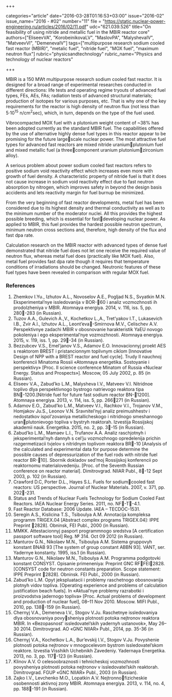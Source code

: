 +++

categories="article"
date="2016-03-28T01:16:53+03:00"
issue="2016-02"
issue_name="2016 - #02"
number="11"
file = "https://static.nuclear-power-engineering.ru/articles/2016/02/11.pdf"
udc="621.039.526"
title="On feasibility of using nitride and metallic fuel in the MBIR reactor core"
authors=["EliseevVA", "KorobeinikovaLV", "MaslovPA", "MalyshevaIV",
"MatveevVI", "DemenevaIV"]
tags=["multipurpose research sodium cooled fast reactor (MBIR)", "metalic fuel", "nitride fuel", "MOX fuel", "maximum neutron flux"]
rubric="physicsandtechnology"
rubric_name="Physics and technology of nuclear reactors"

+++

MBIR is a 150 MWt multipurpose research sodium cooled fast reactor. 
It is designed for a broad range of experimental researches conducted in different directions: life tests and operating regime tryouts of advanced fuel types, FEs, AEs, FAs; radiation tests of advanced structural materials; production of isotopes for various purposes, etc. 
That is why one of the key requirements for the reactor is high density of neutron flux (not less than 5⋅10<sup>15</sup> n/cm<sup>2</sup>sec), which, in turn, depends on the type of the fuel used.

Vibrocompacted MOX fuel with a plutonium weight content of ~38% has been adopted currently as the standard MBIR fuel. 
The capabilities offered by the use of alternative highly dense fuel types in this reactor appear to be promising for the future largescale nuclear power. 
The most attractive fuel types for advanced fast reactors are mixed nitride uraniumplutonium fuel and mixed metallic fuel (a threecomponent uranium plutoniumzirconium alloy).

A serious problem about power sodium cooled fast reactors refers to positive sodium void reactivity effect which increases even more with growth of fuel density. 
A characteristic property of nitride fuel is that it does not cause increase in sodium void reactivity effect due to fast neutron absorption by nitrogen, which improves safety in beyond the design basis accidents and lets reactivity margin for fuel burnup be minimized.

From the very beginning of fast reactor developments, metal fuel has been considered due to its highest density and thermal conductivity as well as to the minimum number of the moderator nuclei. 
All this provides the highest possible breeding, which is essential for fastdeveloping nuclear power. 
As applied to MBIR, this fuel provides the hardest possible neutron spectrum, minimum neutron cross sections and, therefore, high density of the flux and fast dpa rate.

Calculation research on the MBIR reactor with advanced types of dense fuel demonstrated that nitride fuel does not let one receive the required value of neutron flux, whereas metal fuel does (practically like MOX fuel). 
Also, metal fuel provides fast dpa rate though it requires that temperature conditions of irradiations should be changed. 
Neutronic features of these fuel types have been revealed in comparison with regular MOX fuel.

### References

1. Zhemkov I.Yu., Izhutov A.L., Novoselov A.E., Pogljad N.S., Svyatkin M.N. Eksperimental’nye issledovanija v BOR-60 i analiz vozmozhnosti ih prodolzheniya v MBIR. Atomnaya energiya. 2014, v. 116, iss. 5, pp. 280-283 (in Russian).
2. Tuzov A.A., Gulevich A.,V., Kochetkov L.,A., Tret’yakov I.T., Lukasevich I.B., Zvir A.I., Izhutov A.L., Leont’eva-Smirnova M.V., Celischev A.V. Perspektivnye zadachi MBIR v obosnovanie harakteristik YaEU novogo pokoleniya i ego eksperimental’nye vozmozhnosti. Atomnaya energiya. 2015, v. 119, iss. 1, pp. 29-34 (in Russian).
3. Bezzubcev V.S., Emel’janov V.S., Adamov E.O. Innovacionnyj proekt AES s reaktorom BREST i pristancionnym toplivnym ciklom [Innovative Design of NPP with a BREST reactor and fuel cycle]. Trudy II nauchnoj konferencii Minatoma Rossii «Atomnaya energetika. Sostoyanie i perspektivy» [Proc. II science conference Minatom of Russia «Nuclear Energy. Status and Prospects»]. Mosсow, 05 July 2002, p. 85 (in Russian).
4. Eliseev V.A., Zabud’ko L.M., Malysheva I.V., Matveev V.I. Nitridnoe toplivo dlya perspektivnogo bystrogo natrievogo reaktora tipa BN-1200.[Nitride fuel for future fast sodium reactor BN-1200]. Atomnaya energiya. 2013, v. 114, iss. 5, pp. 266271 (in Russian).
5. Adamov E.O., Zabud’ko L.M., Matveev V.I., Rachkov V.I., Trojanov V.M., Homjakov Ju.S., Leonov V.N. Sravnitel’nyj analiz preimushhestv i nedostatkov ispol’zovaniya metallicheskogo i nitridnogo smeshannogo uranplutonievogo topliva v bystryh reaktorah. Izvestija Rossijskoj akademii nauk. Energetika. 2015, no. 2, pp. 3-15 (in Russian).
6. Zabud’ko L.M., Mamaev L.I., Trufanov A.A. Analiz raschjotnyh i jeksperimental’nyh dannyh s cel’ju vozmozhnogo opredelenija prichin razgermetizacii tvjelov s nitridnym toplivom reaktora BR-10 [Analysis of the calculated and experimental data for purpose determine the possible causes of depressurization of the fuel rods with nitride fuel reactor BR-10]. Sbornik dokladov sed’moj Rossijskoj konferencii po reaktornomu materialovedeniju. [Proc. of the Seventh Russian conference on reactor material]. Dimitrovgrad. NIIAR Publ., 8-12 Sept 2003, p. 102 (in Russian).
7. Crawford D.C, Porter D.L., Hayes S.L. Fuels for sodiumcooled fast reactors: US perspective. Journal of Nuclear Materials. 2007, v. 371, pp. 202-231.
8. Status and Trends of Nuclear Fuels Technology for Sodium Cooled Fast Reactors. IAEA Nuclear Energy Series. 2011, no. NF-T-4.1.
9. Fast Reactor Database: 2006 Update. IAEA – TECDOC-1531.
10. Seregin A.S., Kislicina T.S., Tsiboulya A.M. Annotacija kompleksa programm TRIGEX.04 [Abstract complex programs TRIGEX.04]: IPPE Preprint 2828]. Obninsk, FEI Publ., 2000 (in Russian).
11. MMKK. Attestacionnyj pasport programmnogo sredstva [A certification passport software tool] Reg. № 314. Oct 09 2012 (in Russian).
12. Manturov G.N., Nikolaev M.N., Tsiboulya A.M. Sistema gruppovyh konstant BNAB 93 [The system of group constant ABBN 93]. VANT, ser. Yadernye konstanty. 1995, iss.1 (in Russian).
13. Manturov G.N., Nikolaev M.N., Tsiboulya A.M. Programma podgotovki konstant CONSYST. Opisanie primeneniya: Preprint GNC RFFEI2828. [CONSYST code for neutron constants preparation. Scope statement: IPPE Preprint 2828]. Obninsk. FEI Publ., 2000 (in Russian).
14. Zabud’ko L.M. Opyt jekspluatacii i problemy raschetnogo obosnovanija plotnyh vidov topliva. [Operating experience and problems of calculation justification beach fuels]. In «Aktual’nye problemy razrabotki i proizvodstva jadernogo topliva» [Proc. Actual problems of development and production of nuclear fuel], 08–11 Nov 2010. Moscow. MIFI Publ., 2010, pp.
138-159 (in Russian).
15. Chernyj V.A., Demeneva I.V., Stogov V.Ju. Raschetnye issledovaniya dlya obosnovaniya povysheniya plotnosti potoka nejtronov reaktora MBIR. In «Bezopasnost’ issledovatel’skih yadernyh ustanovok», May 26–30 2014. Dimitrovgrad. AO «GNC NIIAR» Publ., 2014, pp. 35-36 (in Russian).
16. Chernyj V.A., Kochetkov L.A., Bur’evskij I.V., Stogov V.Ju. Povyshenie plotnosti potoka nejtronov v mnogocelevom bystrom issledovatel’skom reaktore. Izvestia Visshikh Uchebnikh Zavedeniy. Yadernaya Energetika. 2013, no. 3, pp. 117-123 (in Russian).
17. Klinov A.V. O celesoobraznosti i tehnicheskoj vozmozhnosti povysheniya plotnosti potoka nejtronov v issledovatel’skih reaktorah. Dimitrovgrad. FGUP «GNC NIIAR» Publ., 2003 (in Russian).
18. Zajko I.V., Levchenko M.O., Lopatkin A.V. Nejtronnofizicheskie osobennosti aktivnoj zony MBIR. Atomnaya energiya. 2013, v. 114, no. 4, pp. 188-191 (in Russian).
